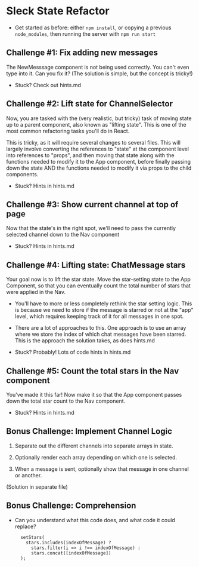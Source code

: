 # Sleck State Refactor

- Get started as before: either `npm install`, or copying a previous
  `node_modules`, then running the server with `npm run start`


Challenge #1: Fix adding new messages
-----------------------------------------------------------------

The NewMesssage component is not being used correctly. You can't even type into
it. Can you fix it? (The solution is simple, but the concept is tricky!)

- Stuck? Check out hints.md



Challenge #2: Lift state for ChannelSelector
-----------------------------------------------------------------

Now, you are tasked with the (very realistic, but tricky) task of moving state
up to a parent component, also known as "lifting state". This is one of the
most common refactoring tasks you'll do in React.

This is tricky, as it will require several changes to several files.  This will
largely involve converting the references to "state" at the component level
into references to "props", and then moving that state along with the functions
needed to modify it to the App component, before finally passing down the state
AND the functions needed to modify it via props to the child components.

- Stuck? Hints in hints.md



Challenge #3: Show current channel at top of page
-----------------------------------------------------------------

Now that the state's in the right spot, we'll need to pass the currently
selected channel down to the Nav component

- Stuck? Hints in hints.md



Challenge #4: Lifting state: ChatMessage stars
-----------------------------------------------------------------

Your goal now is to lift the star state. Move the star-setting state to the App
Component, so that you can eventually count the total number of stars that were
applied in the Nav.

- You'll have to more or less completely rethink the star setting logic. This
  is because we need to store if the message is starred or not at the "app"
  level, which requires keeping track of it for all messages in one spot.
- There are a lot of approaches to this. One approach is to use an array where
  we store the index of which chat messages have been starred. This is the
  approach the solution takes, as does hints.md

- Stuck? Probably! Lots of code hints in hints.md



Challenge #5: Count the total stars in the Nav component
-----------------------------------------------------------------

You've made it this far! Now make it so that the App component passes down the
total star count to the Nav component.

- Stuck? Hints in hints.md



Bonus Challenge: Implement Channel Logic
---------------------------------------------------

1. Separate out the different channels into separate arrays in state.

2. Optionally render each array depending on which one is selected.

3. When a message is sent, optionally show that message in one channel or
another.

(Solution in separate file)



Bonus Challenge: Comprehension
---------------------------------------------------

- Can you understand what this code does, and what code it could replace?

        setStars(
          stars.includes(indexOfMessage) ?
            stars.filter(i => i !== indexOfMessage) :
            stars.concat([indexOfMessage])
        );

